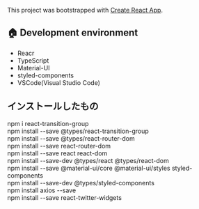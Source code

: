 This project was bootstrapped with [Create React App](https://github.com/facebook/create-react-app).

## :house: Development environment

- Reacr
- TypeScript
- Material-UI
- styled-components
- VSCode(Visual Studio Code)

## インストールしたもの

npm i react-transition-group<br/>
npm install --save @types/react-transition-group<br/>
npm install --save @types/react-router-dom<br/>
npm install --save react-router-dom<br/>
npm install --save react react-dom<br/>
npm install --save-dev @types/react @types/react-dom<br/>
npm install --save @material-ui/core @material-ui/styles styled-components<br/>
npm install --save-dev @types/styled-components<br/>
npm install axios --save<br/>
npm install --save react-twitter-widgets<br/>

